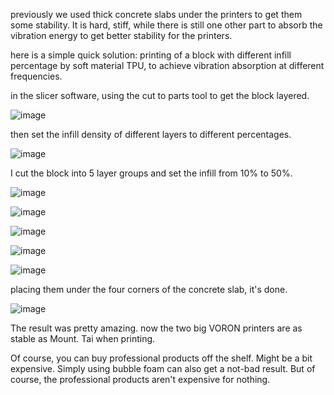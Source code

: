 previously we used thick concrete slabs under the printers to get them some stability. It is hard, stiff, while there is still one other part to absorb the vibration energy to get better stability for the printers. 

here is a simple quick solution: printing of a block with different infill percentage by soft material TPU, to achieve vibration absorption at different frequencies. 

in the slicer software, using the cut to parts tool to get the block layered. 

![image](https://github.com/user-attachments/assets/f42953e9-50fb-44e9-ae32-f5806a4bf988)

then set the infill density of different  layers to different percentages. 

![image](https://github.com/user-attachments/assets/70b3e8d1-6497-4a48-a450-7192e3dd1843)

I cut the block into 5 layer groups and set the infill from 10% to 50%. 

![image](https://github.com/user-attachments/assets/b3124b41-3f9e-4e45-b96b-3385c5b7814f)

![image](https://github.com/user-attachments/assets/07770183-f8be-4897-aa0d-54787512f743)

![image](https://github.com/user-attachments/assets/472b3c55-a17b-44e6-8ba2-226f243a7399)

![image](https://github.com/user-attachments/assets/e628fbd1-aac5-4b9a-aa4b-d221a934b2e4)

![image](https://github.com/user-attachments/assets/2c5f2423-2675-4507-a2fa-7f71ecdb488b)


placing them under the four corners of the concrete slab, it's done. 

![image](https://github.com/user-attachments/assets/e9996b6b-be8c-4a1e-815d-a0f4978b03e7)


The result was pretty amazing. now the two big VORON printers are as stable as Mount. Tai when printing. 


Of course, you can buy professional products off the shelf. Might be a bit expensive. Simply using bubble foam can also get a not-bad result. But of course, the professional products aren't expensive for nothing. 
